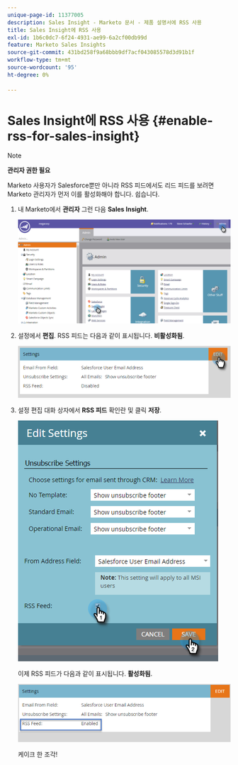 ```yaml
---
unique-page-id: 11377005
description: Sales Insight - Marketo 문서 - 제품 설명서에 RSS 사용
title: Sales Insight에 RSS 사용
exl-id: 1b6c0dc7-6f24-4931-ae99-6a2cf00db99d
feature: Marketo Sales Insights
source-git-commit: 431bd258f9a68bbb9df7acf043085578d3d91b1f
workflow-type: tm+mt
source-wordcount: '95'
ht-degree: 0%

---
```


# Sales Insight에 RSS 사용 {#enable-rss-for-sales-insight}

>[!NOTE]
>
>**관리자 권한 필요**

Marketo 사용자가 Salesforce뿐만 아니라 RSS 피드에서도 리드 피드를 보려면 Marketo 관리자가 먼저 이를 활성화해야 합니다. 쉽습니다.

1. 내 Marketo에서 **관리자** 그런 다음 **Sales Insight**.

   ![](assets/set-up-rss-1-hands.png)

1. 설정에서 **편집**. RSS 피드는 다음과 같이 표시됩니다. **비활성화됨**.

   ![](assets/rss-settings-tab.png)

1. 설정 편집 대화 상자에서 **RSS 피드** 확인란 및 클릭 **저장**.

   ![](assets/rss-edit-settings-2-hands.png)

   이제 RSS 피드가 다음과 같이 표시됩니다. **활성화됨**.

   ![](assets/rss-final-box.png)

   케이크 한 조각!
